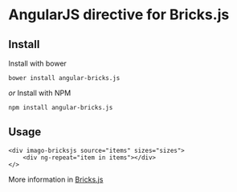 # AngularJS directive for Bricks.js

## Install

Install with bower
```
bower install angular-bricks.js
```

*or*
Install with NPM
```
npm install angular-bricks.js
```

## Usage

```
<div imago-bricksjs source="items" sizes="sizes">
	<div ng-repeat="item in items"></div>
</>
```

More information in [Bricks.js](https://github.com/callmecavs/bricks.js)